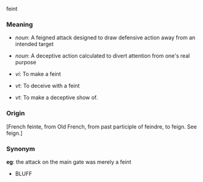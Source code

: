 feint
### Meaning
+ _noun_: A feigned attack designed to draw defensive action away from an intended target
+ _noun_: A deceptive action calculated to divert attention from one's real purpose

+ _vi_: To make a feint
+ _vt_: To deceive with a feint
+ _vt_: To make a deceptive show of.

### Origin

[French feinte, from Old French, from past participle of feindre, to feign. See feign.]

### Synonym

__eg__: the attack on the main gate was merely a feint

+ BLUFF


